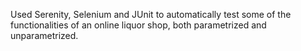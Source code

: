 Used Serenity, Selenium and JUnit to automatically test some of the functionalities of an online liquor shop, both parametrized and unparametrized.
